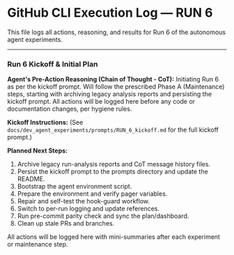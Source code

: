 # GitHub CLI Execution Log — RUN 6

This file logs all actions, reasoning, and results for Run 6 of the autonomous agent experiments.

---

### Run 6 Kickoff & Initial Plan

**Agent's Pre-Action Reasoning (Chain of Thought - CoT):**
Initiating Run 6 as per the kickoff prompt. Will follow the prescribed Phase A (Maintenance) steps, starting with archiving legacy analysis reports and persisting the kickoff prompt. All actions will be logged here before any code or documentation changes, per hygiene rules.

**Kickoff Instructions:**
(See `docs/dev_agent_experiments/prompts/RUN_6_kickoff.md` for the full kickoff prompt.)

**Planned Next Steps:**
1. Archive legacy run-analysis reports and CoT message history files.
2. Persist the kickoff prompt to the prompts directory and update the README.
3. Bootstrap the agent environment script.
4. Prepare the environment and verify pager variables.
5. Repair and self-test the hook-guard workflow.
6. Switch to per-run logging and update references.
7. Run pre-commit parity check and sync the plan/dashboard.
8. Clean up stale PRs and branches.

All actions will be logged here with mini-summaries after each experiment or maintenance step. 